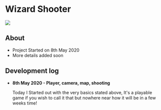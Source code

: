 <h1>Wizard Shooter</h1>

<img src='https://i.postimg.cc/gkFWbHWp/firstplay.png'>

<h2>About</h2>
<ul>
    <li>Project Started on 8th May 2020</li>
    <li>More details added soon</li>
    
</ul>

<h2>Development log</h2>
<ul>
    <li><strong>8th May 2020 - Player, camera, map, shooting  </strong>
        <p>Today I Started out with the very basics stated above, It's a playable game if you wish to call it that but nowhere near how it will be in a few weeks time!</p>
     </li>
</ul>